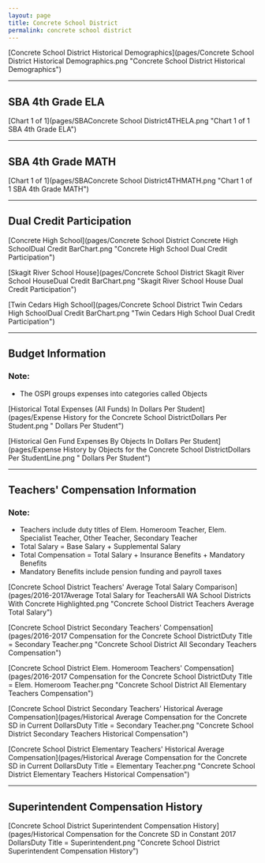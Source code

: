```yaml
---
layout: page
title: Concrete School District
permalink: concrete school district
---
```



[Concrete School District Historical Demographics](pages/Concrete School District Historical Demographics.png "Concrete School District Historical Demographics")

___

## SBA 4th Grade ELA

[Chart 1 of 1](pages/SBAConcrete School District4THELA.png "Chart 1 of 1 SBA 4th Grade ELA")


___

## SBA 4th Grade MATH

[Chart 1 of 1](pages/SBAConcrete School District4THMATH.png "Chart 1 of 1 SBA 4th Grade MATH")


___

## Dual Credit Participation

[Concrete High School](pages/Concrete School District Concrete High SchoolDual Credit BarChart.png "Concrete High School Dual Credit Participation")

[Skagit River School House](pages/Concrete School District Skagit River School HouseDual Credit BarChart.png "Skagit River School House Dual Credit Participation")

[Twin Cedars High School](pages/Concrete School District Twin Cedars High SchoolDual Credit BarChart.png "Twin Cedars High School Dual Credit Participation")


___

## Budget Information
### Note:
- The OSPI groups expenses into categories called Objects

[Historical Total Expenses (All Funds) In Dollars Per Student](pages/Expense History for the Concrete School DistrictDollars Per Student.png " Dollars Per Student")

[Historical Gen Fund Expenses By Objects In Dollars Per Student](pages/Expense History by Objects for the Concrete School DistrictDollars Per StudentLine.png " Dollars Per Student")


___

## Teachers' Compensation Information
### Note:
- Teachers include duty titles of Elem. Homeroom Teacher, Elem. Specialist Teacher, Other Teacher, Secondary Teacher
- Total Salary = Base Salary + Supplemental Salary
- Total Compensation = Total Salary + Insurance Benefits + Mandatory Benefits
- Mandatory Benefits include pension funding and payroll taxes

[Concrete School District Teachers' Average Total Salary Comparison](pages/2016-2017Average Total Salary for TeachersAll WA School Districts With Concrete Highlighted.png "Concrete School District Teachers Average Total Salary")

[Concrete School District Secondary Teachers' Compensation](pages/2016-2017 Compensation for the Concrete School DistrictDuty Title = Secondary Teacher.png "Concrete School District All Secondary Teachers Compensation")

[Concrete School District Elem. Homeroom Teachers' Compensation](pages/2016-2017 Compensation for the Concrete School DistrictDuty Title = Elem. Homeroom Teacher.png "Concrete School District All Elementary Teachers Compensation")

[Concrete School District Secondary Teachers' Historical Average Compensation](pages/Historical Average Compensation for the Concrete SD in Current DollarsDuty Title = Secondary Teacher.png "Concrete School District Secondary Teachers Historical Compensation")

[Concrete School District Elementary Teachers' Historical Average Compensation](pages/Historical Average Compensation for the Concrete SD in Current DollarsDuty Title = Elementary Teacher.png "Concrete School District Elementary Teachers Historical Compensation")


___

## Superintendent Compensation History

[Concrete School District Superintendent Compensation History](pages/Historical Compensation for the Concrete SD in Constant 2017 DollarsDuty Title = Superintendent.png "Concrete School District Superintendent Compensation History")

